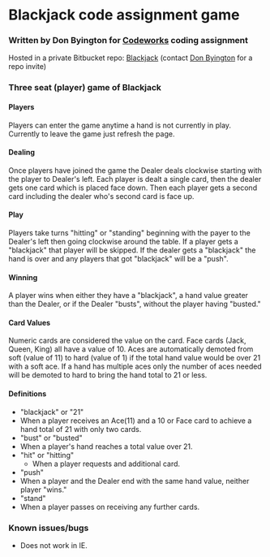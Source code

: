 # Blackjack code assignment game

### Written by Don Byington for [Codeworks](https://codeworks.me/) coding assignment
Hosted in a private Bitbucket repo: [Blackjack](https://bitbucket.org/d_byington/codeworks/src/b35aa0fab84966737f62ebe9b9bdeb6d8780df62/Blackjack/?at=master)
(contact [Don Byington](donby@blacknblue.com) for a repo invite)

### Three seat (player) game of Blackjack

#### Players
Players can enter the game anytime a hand is not currently in play. Currently to leave the game just refresh the page.

#### Dealing
Once players have joined the game the Dealer deals clockwise starting with the player to Dealer's left. Each player is dealt a single card, then the dealer gets one card which is placed face down. Then each player gets a second card including the dealer who's second card is face up.

#### Play
Players take turns "hitting" or "standing" beginning with the payer to the Dealer's left then going clockwise around the table. If a player gets a "blackjack" that player will be skipped. If the dealer gets a "blackjack" the hand is over and any players that got "blackjack" will be a "push".

#### Winning
A player wins when either they have a "blackjack", a hand value greater than the Dealer, or if the Dealer "busts", without the player having "busted."

#### Card Values
Numeric cards are considered the value on the card. Face cards (Jack, Queen, King) all have a value of 10. Aces are automatically demoted from soft (value of 11) to hard (value of 1) if the total hand value would be over 21 with a soft ace. If a hand has multiple aces only the number of aces needed will be demoted to hard to bring the hand total to 21 or less.

#### Definitions
- "blackjack" or "21"
 - When a player receives an Ace(11) and a 10 or Face card to achieve a hand total of 21 with only two cards.
- "bust" or "busted"
 - When a player's hand reaches a total value over 21.
- "hit" or "hitting"
  - When a player requests and additional card.
- "push"
 - When a player and the Dealer end with the same hand value, neither player "wins."
- "stand"
 - When a player passes on receiving any further cards.

### Known issues/bugs
- Does not work in IE.
